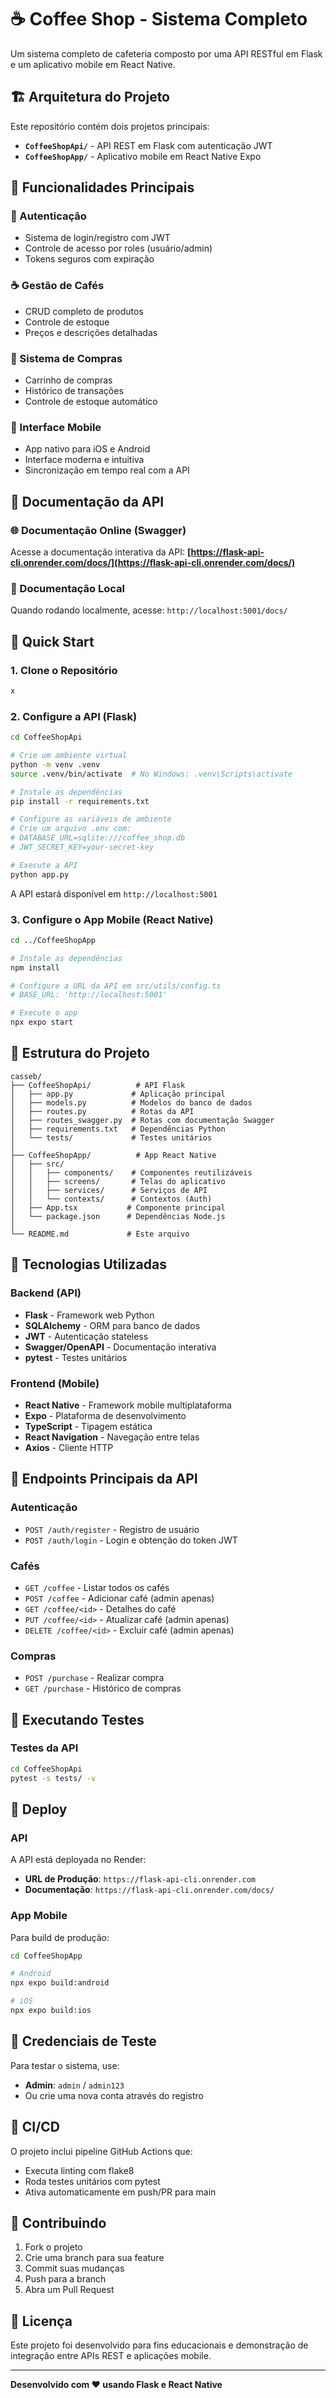 # ☕ Coffee Shop - Sistema Completo

Um sistema completo de cafeteria composto por uma API RESTful em Flask e um aplicativo mobile em React Native.

## 🏗️ Arquitetura do Projeto

Este repositório contém dois projetos principais:

- **`CoffeeShopApi/`** - API REST em Flask com autenticação JWT
- **`CoffeeShopApp/`** - Aplicativo mobile em React Native Expo

## 🚀 Funcionalidades Principais

### 🔐 Autenticação
- Sistema de login/registro com JWT
- Controle de acesso por roles (usuário/admin)
- Tokens seguros com expiração

### ☕ Gestão de Cafés
- CRUD completo de produtos
- Controle de estoque
- Preços e descrições detalhadas

### 🛒 Sistema de Compras
- Carrinho de compras
- Histórico de transações
- Controle de estoque automático

### 📱 Interface Mobile
- App nativo para iOS e Android
- Interface moderna e intuitiva
- Sincronização em tempo real com a API

## 📖 Documentação da API

### 🌐 Documentação Online (Swagger)
Acesse a documentação interativa da API:
**[https://flask-api-cli.onrender.com/docs/](https://flask-api-cli.onrender.com/docs/)**

### 🔧 Documentação Local
Quando rodando localmente, acesse: `http://localhost:5001/docs/`

## 🚀 Quick Start

### 1. Clone o Repositório
```bash
x
```

### 2. Configure a API (Flask)
```bash
cd CoffeeShopApi

# Crie um ambiente virtual
python -m venv .venv
source .venv/bin/activate  # No Windows: .venv\Scripts\activate

# Instale as dependências
pip install -r requirements.txt

# Configure as variáveis de ambiente
# Crie um arquivo .env com:
# DATABASE_URL=sqlite:///coffee_shop.db
# JWT_SECRET_KEY=your-secret-key

# Execute a API
python app.py
```

A API estará disponível em `http://localhost:5001`

### 3. Configure o App Mobile (React Native)
```bash
cd ../CoffeeShopApp

# Instale as dependências
npm install

# Configure a URL da API em src/utils/config.ts
# BASE_URL: 'http://localhost:5001'

# Execute o app
npx expo start
```

## 📁 Estrutura do Projeto

```
casseb/
├── CoffeeShopApi/          # API Flask
│   ├── app.py             # Aplicação principal
│   ├── models.py          # Modelos do banco de dados
│   ├── routes.py          # Rotas da API
│   ├── routes_swagger.py  # Rotas com documentação Swagger
│   ├── requirements.txt   # Dependências Python
│   └── tests/             # Testes unitários
│
├── CoffeeShopApp/          # App React Native
│   ├── src/
│   │   ├── components/    # Componentes reutilizáveis
│   │   ├── screens/       # Telas do aplicativo
│   │   ├── services/      # Serviços de API
│   │   └── contexts/      # Contextos (Auth)
│   ├── App.tsx           # Componente principal
│   └── package.json      # Dependências Node.js
│
└── README.md             # Este arquivo
```

## 🔧 Tecnologias Utilizadas

### Backend (API)
- **Flask** - Framework web Python
- **SQLAlchemy** - ORM para banco de dados
- **JWT** - Autenticação stateless
- **Swagger/OpenAPI** - Documentação interativa
- **pytest** - Testes unitários

### Frontend (Mobile)
- **React Native** - Framework mobile multiplataforma
- **Expo** - Plataforma de desenvolvimento
- **TypeScript** - Tipagem estática
- **React Navigation** - Navegação entre telas
- **Axios** - Cliente HTTP

## 🔗 Endpoints Principais da API

### Autenticação
- `POST /auth/register` - Registro de usuário
- `POST /auth/login` - Login e obtenção do token JWT

### Cafés
- `GET /coffee` - Listar todos os cafés
- `POST /coffee` - Adicionar café (admin apenas)
- `GET /coffee/<id>` - Detalhes do café
- `PUT /coffee/<id>` - Atualizar café (admin apenas)
- `DELETE /coffee/<id>` - Excluir café (admin apenas)

### Compras
- `POST /purchase` - Realizar compra
- `GET /purchase` - Histórico de compras

## 🧪 Executando Testes

### Testes da API
```bash
cd CoffeeShopApi
pytest -s tests/ -v
```

## 🚀 Deploy

### API
A API está deployada no Render:
- **URL de Produção**: `https://flask-api-cli.onrender.com`
- **Documentação**: `https://flask-api-cli.onrender.com/docs/`

### App Mobile
Para build de produção:
```bash
cd CoffeeShopApp

# Android
npx expo build:android

# iOS
npx expo build:ios
```

## 👥 Credenciais de Teste

Para testar o sistema, use:
- **Admin**: `admin` / `admin123`
- Ou crie uma nova conta através do registro

## 📝 CI/CD

O projeto inclui pipeline GitHub Actions que:
- Executa linting com flake8
- Roda testes unitários com pytest
- Ativa automaticamente em push/PR para main

## 🤝 Contribuindo

1. Fork o projeto
2. Crie uma branch para sua feature
3. Commit suas mudanças
4. Push para a branch
5. Abra um Pull Request

## 📄 Licença

Este projeto foi desenvolvido para fins educacionais e demonstração de integração entre APIs REST e aplicações mobile.

---

**Desenvolvido com ❤️ usando Flask e React Native** 
